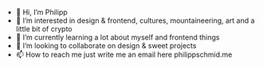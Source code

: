 - 👋 Hi, I’m Philipp
- 👀 I’m interested in design & frontend, cultures, mountaineering, art and a little bit of crypto
- 🌱 I’m currently learning a lot about myself and frontend things
- 💞️ I’m looking to collaborate on design & sweet projects
- 📫 How to reach me just write me an email here philippschmid.me

<!---
philippschmid/philippschmid is a ✨ special ✨ repository because its `README.md` (this file) appears on your GitHub profile.
You can click the Preview link to take a look at your changes.
--->
